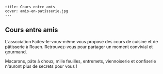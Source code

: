     title: Cours entre amis
    cover: amis-en-patisserie.jpg
    ---
## Cours entre amis
L’association  Faites-le-vous-même  vous propose des cours de cuisine et de pâtisserie à Rouen.
Retrouvez-vous pour partager un moment convivial et gourmand. 

Macarons, pâte à choux, mille feuilles, entremets, viennoiserie et confiserie n'auront plus de secrets pour vous !